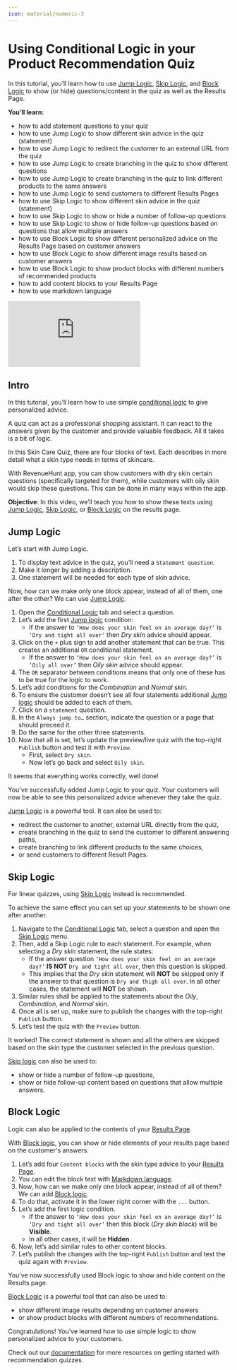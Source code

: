 ```yaml
---
icon: material/numeric-3
---
```


# Using Conditional Logic in your Product Recommendation Quiz

In this tutorial, you’ll learn how to use [Jump Logic](#jump-logic), [Skip Logic](#skip-logic), and [Block Logic](#block-logic) to show (or hide) questions/content in the quiz as well as the Results Page.

**You’ll learn:**

- how to add statement questions to your quiz
- how to use Jump Logic to show different skin advice in the quiz (statement)
- how to use Jump Logic to redirect the customer to an external URL from the quiz
- how to use Jump Logic to create branching in the quiz to show different questions
- how to use Jump Logic to create branching in the quiz to link different products to the same answers
- how to use Jump Logic to send customers to different Results Pages
- how to use Skip Logic to show different skin advice in the quiz (statement)
- how to use Skip Logic to show or hide a number of follow-up questions
- how to use Skip Logic to show or hide follow-up questions based on questions that allow multiple answers
- how to use Block Logic to show different personalized advice on the Results Page based on customer answers
- how to use Block Logic to show different image results based on customer answers
- how to use Block Logic to show product blocks with different numbers of recommended products
- how to add content blocks to your Results Page
- how to use markdown language

<div class="videoWrapper">
<iframe src="https://www.youtube.com/embed/xtMj6vYux9c?si=BiZzrohxwi78qzNE" frameborder="0" allow="accelerometer; autoplay; clipboard-write; encrypted-media; gyroscope; picture-in-picture" allowfullscreen></iframe>
</div>

## Intro 

In this tutorial, you’ll learn how to use simple [conditional logic](https://docs.revenuehunt.com/how-to-guides/use-conditional-logic/) to give personalized advice. 

A quiz can act as a professional shopping assistant. It can react to the answers given by the customer and provide valuable feedback. All it takes is a bit of logic. 

In this Skin Care Quiz, there are four blocks of text. Each describes in more detail what a skin type needs in terms of skincare.

With RevenueHunt app, you can show customers with dry skin certain questions (specifically targeted for them), while customers with oily skin would skip these questions. This can be done in many ways within the app.

**Objective**: In this video, we’ll teach you how to show these texts using [Jump Logic](#jump-logic), [Skip Logic](#skip-logic), or [Block Logic](#block-logic) on the results page.

## Jump Logic

Let’s start with Jump Logic.

1. To display text advice in the quiz, you’ll need a `Statement question`.
2. Make it longer by adding a description.
3. One statement will be needed for each type of skin advice.

Now, how can we make only one block appear, instead of all of them, one after the other? We can use [Jump Logic](https://docs.revenuehunt.com/how-to-guides/use-jump-logic/).

1. Open the [Conditional Logic](https://docs.revenuehunt.com/reference/quiz-builder/#conditional-logic) tab and select a question. 
2. Let’s add the first [Jump logic](https://docs.revenuehunt.com/reference/quiz-builder/#jump-logic) condition:
    - If the answer to `‘How does your skin feel on an average day?’` is `‘Dry and tight all over’` then *Dry skin* advice should appear. 
3. Click on the `+` plus sign to add another statement that can be true. This creates an additional `OR` conditional statement.
    - If the answer to `‘How does your skin feel on an average day?’` is `‘Oily all over’` then *Oily skin* advice should appear. 
4. The `OR` separator between conditions means that only one of these has to be true for the logic to work.
5. Let’s add conditions for the *Combination* and *Normal* skin.
6. To ensure the customer doesn’t see all four statements additional [Jump logic](https://docs.revenuehunt.com/reference/quiz-builder/#jump-logic) should be added to each of them. 
7. Click on a `statement` question.
8. In the `Always jump to…` section, indicate the question or a page that should preceed it.
9. Do the same for the other three statements.
10. Now that all is set, let’s update the preview/live quiz with the top-right `Publish` button and test it with `Preview`.
    - First, select `Dry skin`. 
    - Now let’s go back and select `Oily skin`.

It seems that everything works correctly, well done!

You’ve successfully added Jump Logic to your quiz. Your customers will now be able to see this personalized advice whenever they take the quiz.

[Jump Logic](https://docs.revenuehunt.com/how-to-guides/use-jump-logic/) is a powerful tool. It can also be used to:

- redirect the customer to another, external URL directly from the quiz,
- create branching in the quiz to send the customer to different answering paths,
- create branching to link different products to the same choices,
- or send customers to different Result Pages.

## Skip Logic

For linear quizzes, using [Skip Logic](https://docs.revenuehunt.com/how-to-guides/use-skip-logic/) instead is recommended.

To achieve the same effect you can set up your statements to be shown one after another.

1. Navigate to the [Conditional Logic](https://docs.revenuehunt.com/reference/quiz-builder/#conditional-logic) tab, select a question and open the [Skip Logic](https://docs.revenuehunt.com/reference/quiz-builder/#skip-logic) menu.
2. Then, add a Skip Logic rule to each statement. For example, when selecting a *Dry skin* statement, the rule states:
    - If the answer question `‘How does your skin feel on an average day?’` **IS NOT**  `Dry and tight all over`, then this question is skipped.
    - This implies that the *Dry skin* statement will **NOT** be skipped only if the answer to that question is `Dry and thigh all over`. In all other cases, the statement will **NOT** be shown.
3. Similar rules shall be applied to the statements about the *Oily*, *Combination*, and *Normal* skin.
4. Once all is set up, make sure to publish the changes with the top-right `Publish` button.
5. Let’s test the quiz with the `Preview` button.

It worked! The correct statement is shown and all the others are skipped based on the skin type the customer selected in the previous question.

[Skip logic](https://docs.revenuehunt.com/how-to-guides/use-skip-logic/) can also be used to:

- show or hide a number of follow-up questions,
- show or hide follow-up content based on questions that allow multiple answers.

## Block Logic

Logic can also be applied to the contents of your [Results Page](https://docs.revenuehunt.com/reference/quiz-builder/#results-page). 

With [Block logic](https://docs.revenuehunt.com/how-to-guides/use-block-logic/), you can show or hide elements of your results page based on the customer's answers.

1. Let’s add four `Content blocks` with the skin type advice to your [Results Page](https://docs.revenuehunt.com/reference/quiz-builder/#results-page).
2. You can edit the block text with [Markdown language](https://docs.revenuehunt.com/how-to-guides/use-markdown/).
3. Now, how can we make only one block appear, instead of all of them? We can add [Block logic](https://docs.revenuehunt.com/reference/quiz-builder/#block-logic).
4. To do that, activate it in the lower right corner with the `...` button. 
5. Let’s add the first logic condition.
    - If the answer to `‘How does your skin feel on an average day?’` is `‘Dry and tight all over’` then this block (*Dry skin block*) will be **Visible**. 
    - In all other cases, it will be **Hidden**. 
6. Now, let’s add similar rules to other content blocks.
7. Let’s publish the changes with the top-right `Publish` button and test the quiz again with `Preview`.

You’ve now successfully used Block logic to show and hide content on the Results page.

[Block Logic](https://docs.revenuehunt.com/how-to-guides/use-block-logic/) is a powerful tool that can also be used to:

- show different image results depending on customer answers
- or show product blocks with different numbers of recommendations. 


Congratulations! You’ve learned how to use simple logic to show personalized advice to your customers.

Check out our [documentation](https://docs.revenuehunt.com/) for more resources on getting started with recommendation quizzes.

